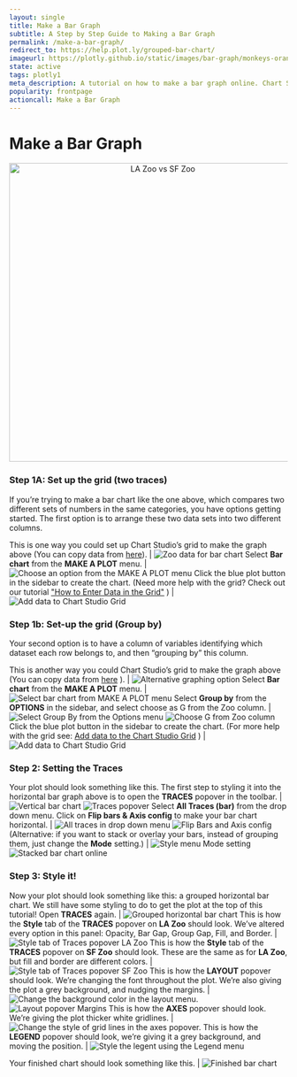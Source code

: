 ```yaml
---
layout: single
title: Make a Bar Graph
subtitle: A Step by Step Guide to Making a Bar Graph
permalink: /make-a-bar-graph/
redirect_to: https://help.plot.ly/grouped-bar-chart/
imageurl: https://plotly.github.io/static/images/bar-graph/monkeys-orangutans-giraffes-bar-graph.png
state: active
tags: plotly1
meta_description: A tutorial on how to make a bar graph online. Chart Studio is the easiest and fastest way to make and share graphs online.
popularity: frontpage
actioncall: Make a Bar Graph
---
```


# Make a Bar Graph

<div>
    <a href="https://plot.ly/~Nicole_G/46/" target="_blank" title="LA Zoo vs SF Zoo" style="display: block; text-align: center;"><img src="https://plot.ly/~Nicole_G/46.png" alt="LA Zoo vs SF Zoo" style="max-width: 100%;width: 540px;"  width="540" onerror="this.onerror=null;this.src='https://plot.ly/404.png';"></a>
    <script data-plotly="Nicole_G:46" src="https://plot.ly/embed.js" async></script>
</div>



### Step 1A: Set up the grid (two traces)

If you’re trying to make a bar chart like the one above, which compares two different sets of numbers in the same categories, you have options getting started.
The first option is to arrange these two data sets into two different columns.

This is one way you could set up Chart Studio’s grid to make the graph above (You can copy data from [here](https://plot.ly/~cimar/191)). | ![Zoo data for bar chart](https://plotly.github.io/static/images/bar-graph/zoo-data-for-bar-chart.png)
Select **Bar chart** from the **MAKE A PLOT** menu. | ![Choose an option from the MAKE A PLOT menu](https://plotly.github.io/static/images/bar-graph/plot-menu.png)
Click the blue plot button in the sidebar to create the chart.  (Need more help with the grid? Check out our tutorial ["How to Enter Data in the Grid"](https://plot.ly/add-data-to-the-plotly-grid) ) | ![Add data to Chart Studio Grid](https://plotly.github.io/static/images/bar-graph/add-data-to-the-plotly-grid.png)

### Step 1b: Set-up the grid (Group by)

Your second option is to have a column of variables identifying which dataset each row belongs to, and then “grouping by” this column.

This is another way you could Chart Studio’s grid to make the graph above (You can copy data from [here](https://plot.ly/~mariahh/3096) ). | ![Alternative graphing option](https://plotly.github.io/static/images/bar-graph/alternative-graphing-option.png)
Select **Bar chart** from the **MAKE A PLOT** menu.  |  ![Select bar chart from MAKE A PLOT menu](https://plotly.github.io/static/images/bar-graph/select-bar-chart-from-make-a-plot-menu.png)
Select **Group by** from the **OPTIONS** in the sidebar, and select choose as G from the Zoo column. | ![Select Group By from the Options menu](https://plotly.github.io/static/images/bar-graph/select-group-by-from-options-menu.png) ![Choose G from Zoo column](https://plotly.github.io/static/images/bar-graph/choose-g-from-zoo-column.png)
Click the blue plot button in the sidebar to create the chart.  (For more help with the grid see: [Add data to the Chart Studio Grid](https://plot.ly/add-data-to-the-plotly-grid) ) | ![Add data to Chart Studio Grid](https://plotly.github.io/static/images/bar-graph/add-data-to-the-plotly-grid.png)

### Step 2: Setting the Traces

Your plot should look something like this.  The first step to styling it into the horizontal bar graph above is to open the **TRACES** popover in the toolbar. | ![Vertical bar chart](https://plotly.github.io/static/images/bar-graph/vertical-bar-chart.png) ![Traces popover](https://plotly.github.io/static/images/bar-graph/traces-popover.png)
Select **All Traces (bar)** from the drop down menu. Click on **Flip bars &amp; Axis config** to make your bar chart horizontal. | ![All traces in drop down menu](https://plotly.github.io/static/images/bar-graph/all-traces-in-drop-down-menu.png) ![Flip Bars and Axis config](https://plotly.github.io/static/images/bar-graph/flip-bars-axis-config.png)
(Alternative: if you want to stack or overlay your bars, instead of grouping them, just change the **Mode** setting.) | ![Style menu Mode setting](https://plotly.github.io/static/images/bar-graph/style-mode-setting.png) ![Stacked  bar chart online](https://plotly.github.io/static/images/bar-graph/stacked-bar-chart.png)

### Step 3: Style it!

Now your plot should look something like this: a grouped horizontal bar chart. We still have some styling to do to get the plot at the top of this tutorial! Open **TRACES** again. | ![Grouped horizontal bar chart](https://plotly.github.io/static/images/bar-graph/grouped-horizontal-bar-chart.png)
This is how the **Style** tab of the **TRACES** popover on **LA Zoo** should look. We’ve altered every option in this panel: Opacity, Bar Gap, Group Gap, Fill, and Border. | ![Style tab of Traces popover LA Zoo](https://plotly.github.io/static/images/bar-graph/style-tab-of-traces-popover-la.png)
This is how the **Style** tab of the **TRACES** popover on **SF Zoo** should look. These are the same as for **LA Zoo**, but fill and border are different colors. | ![Style tab of Traces popover SF Zoo](https://plotly.github.io/static/images/bar-graph/style-tab-of-traces-popover-sf.png)
This is how the **LAYOUT** popover should look. We’re changing the font throughout the plot.  We’re also giving the plot a grey background, and nudging the margins. | ![Change the background color in the layout menu.](https://plotly.github.io/static/images/bar-graph/layout-popover-general.png) ![Layout popover Margins](https://plotly.github.io/static/images/bar-graph/layout-popover-margins.png.png)
This is how the **AXES** popover should look.  We’re giving the plot thicker white gridlines. | ![Change the style of grid lines in the axes popover.](https://plotly.github.io/static/images/bar-graph/axes-popover.png)
This is how the **LEGEND** popover should look, we’re giving it a grey background, and moving the position. | ![Style the legent using the Legend menu](https://plotly.github.io/static/images/bar-graph/legend-popover.png)

Your finished chart should look something like this. | ![Finished bar chart](https://plotly.github.io/static/images/bar-graph/finished-bar-chart.png)
